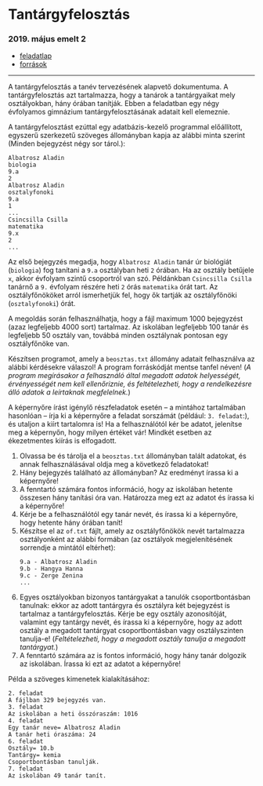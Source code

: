 # Tantárgyfelosztás

### 2019. május emelt 2
- [feladatlap](https://www.oktatas.hu/bin/content/dload/erettsegi/feladatok_2019tavasz_emelt/e_infma_19maj_fl.pdf)
- [források](https://www.oktatas.hu/bin/content/dload/erettsegi/feladatok_2019tavasz_emelt/e_infmafor_19maj_fl.zip)

---

A tantárgyfelosztás a tanév tervezésének alapvető dokumentuma. A tantárgyfelosztás azt
tartalmazza, hogy a tanárok a tantárgyaikat mely osztályokban, hány órában tanítják. Ebben
a feladatban egy négy évfolyamos gimnázium tantárgyfelosztásának adatait kell elemeznie.

A tantárgyfelosztást ezúttal egy adatbázis-kezelő programmal előállított, egyszerű
szerkezetű szöveges állományban kapja az alábbi minta szerint (Minden bejegyzést négy sor
tárol.): 

```text
Albatrosz Aladin
biologia
9.a
2
Albatrosz Aladin
osztalyfonoki
9.a
1
...
Csincsilla Csilla
matematika
9.x
2
...
```

Az első bejegyzés megadja, hogy `Albatrosz Aladin` tanár úr biológiát (`biologia`) fog tanítani
a `9.a` osztályban heti `2` órában. Ha az osztály betűjele `x`, akkor évfolyam szintű csoportról van
szó. Példánkban `Csincsilla Csilla` tanárnő a `9.` évfolyam részére heti `2` órás `matematika` órát tart.
Az osztályfőnököket arról ismerhetjük fel, hogy ők tartják az osztályfőnöki (`osztalyfonoki`) órát.

A megoldás során felhasználhatja, hogy a fájl maximum 1000 bejegyzést (azaz legfeljebb
4000 sort) tartalmaz. Az iskolában legfeljebb 100 tanár és legfeljebb 50 osztály van, továbbá
minden osztálynak pontosan egy osztályfőnöke van.

Készítsen programot, amely a `beosztas.txt` állomány adatait felhasználva az alábbi
kérdésekre válaszol! A program forráskódját mentse tanfel néven! (_A program megírásakor
a felhasználó által megadott adatok helyességét, érvényességét nem kell ellenőriznie, és
feltételezheti, hogy a rendelkezésre álló adatok a leírtaknak megfelelnek._)

A képernyőre írást igénylő részfeladatok esetén – a mintához tartalmában hasonlóan – írja
ki a képernyőre a feladat sorszámát (például: `3. feladat`:), és utaljon a kiírt tartalomra is!
Ha a felhasználótól kér be adatot, jelenítse meg a képernyőn, hogy milyen értéket vár! Mindkét
esetben az ékezetmentes kiírás is elfogadott. 

1. Olvassa be és tárolja el a `beosztas.txt` állományban talált adatokat, és annak
   felhasználásával oldja meg a következő feladatokat!
2. Hány bejegyzés található az állományban? Az eredményt írassa ki a képernyőre!
3. A fenntartó számára fontos információ, hogy az iskolában hetente összesen hány tanítási
   óra van. Határozza meg ezt az adatot és írassa ki a képernyőre!
4. Kérje be a felhasználótól egy tanár nevét, és írassa ki a képernyőre, hogy hetente hány
   órában tanít! 
5. Készítse el az `of.txt` fájlt, amely az osztályfőnökök nevét tartalmazza osztályonként
   az alábbi formában (az osztályok megjelenítésének sorrendje a mintától eltérhet):
    ```text
    9.a - Albatrosz Aladin
    9.b - Hangya Hanna
    9.c - Zerge Zenina
    ...
    ```
6. Egyes osztályokban bizonyos tantárgyakat a tanulók csoportbontásban tanulnak: ekkor az
   adott tantárgyra és osztályra két bejegyzést is tartalmaz a tantárgyfelosztás. Kérje be egy
   osztály azonosítóját, valamint egy tantárgy nevét, és írassa ki a képernyőre, hogy az adott
   osztály a megadott tantárgyat csoportbontásban vagy osztályszinten tanulja-e!
   (_Feltételezheti, hogy a megadott osztály tanulja a megadott tantárgyat._)
7. A fenntartó számára az is fontos információ, hogy hány tanár dolgozik az iskolában. Írassa
   ki ezt az adatot a képernyőre! 

Példa a szöveges kimenetek kialakításához: 

```text
2. feladat
A fájlban 329 bejegyzés van.
3. feladat
Az iskolában a heti összóraszám: 1016
4. feladat
Egy tanár neve= Albatrosz Aladin
A tanár heti óraszáma: 24
6. feladat
Osztály= 10.b
Tantárgy= kemia
Csoportbontásban tanulják.
7. feladat
Az iskolában 49 tanár tanít. 
```
